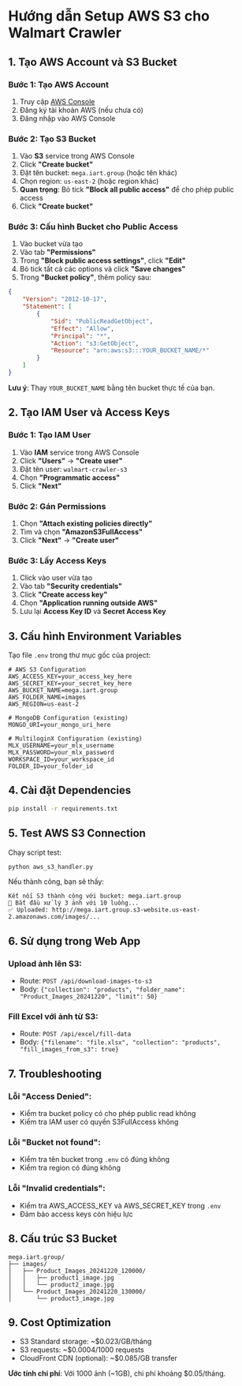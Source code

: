 # Hướng dẫn Setup AWS S3 cho Walmart Crawler

## 1. Tạo AWS Account và S3 Bucket

### Bước 1: Tạo AWS Account
1. Truy cập [AWS Console](https://aws.amazon.com/)
2. Đăng ký tài khoản AWS (nếu chưa có)
3. Đăng nhập vào AWS Console

### Bước 2: Tạo S3 Bucket
1. Vào **S3** service trong AWS Console
2. Click **"Create bucket"**
3. Đặt tên bucket: `mega.iart.group` (hoặc tên khác)
4. Chọn region: `us-east-2` (hoặc region khác)
5. **Quan trọng**: Bỏ tick **"Block all public access"** để cho phép public access
6. Click **"Create bucket"**

### Bước 3: Cấu hình Bucket cho Public Access
1. Vào bucket vừa tạo
2. Vào tab **"Permissions"**
3. Trong **"Block public access settings"**, click **"Edit"**
4. Bỏ tick tất cả các options và click **"Save changes"**
5. Trong **"Bucket policy"**, thêm policy sau:

```json
{
    "Version": "2012-10-17",
    "Statement": [
        {
            "Sid": "PublicReadGetObject",
            "Effect": "Allow",
            "Principal": "*",
            "Action": "s3:GetObject",
            "Resource": "arn:aws:s3:::YOUR_BUCKET_NAME/*"
        }
    ]
}
```

**Lưu ý**: Thay `YOUR_BUCKET_NAME` bằng tên bucket thực tế của bạn.

## 2. Tạo IAM User và Access Keys

### Bước 1: Tạo IAM User
1. Vào **IAM** service trong AWS Console
2. Click **"Users"** → **"Create user"**
3. Đặt tên user: `walmart-crawler-s3`
4. Chọn **"Programmatic access"**
5. Click **"Next"**

### Bước 2: Gán Permissions
1. Chọn **"Attach existing policies directly"**
2. Tìm và chọn **"AmazonS3FullAccess"**
3. Click **"Next"** → **"Create user"**

### Bước 3: Lấy Access Keys
1. Click vào user vừa tạo
2. Vào tab **"Security credentials"**
3. Click **"Create access key"**
4. Chọn **"Application running outside AWS"**
5. Lưu lại **Access Key ID** và **Secret Access Key**

## 3. Cấu hình Environment Variables

Tạo file `.env` trong thư mục gốc của project:

```env
# AWS S3 Configuration
AWS_ACCESS_KEY=your_access_key_here
AWS_SECRET_KEY=your_secret_key_here
AWS_BUCKET_NAME=mega.iart.group
AWS_FOLDER_NAME=images
AWS_REGION=us-east-2

# MongoDB Configuration (existing)
MONGO_URI=your_mongo_uri_here

# MultiloginX Configuration (existing)
MLX_USERNAME=your_mlx_username
MLX_PASSWORD=your_mlx_password
WORKSPACE_ID=your_workspace_id
FOLDER_ID=your_folder_id
```

## 4. Cài đặt Dependencies

```bash
pip install -r requirements.txt
```

## 5. Test AWS S3 Connection

Chạy script test:

```bash
python aws_s3_handler.py
```

Nếu thành công, bạn sẽ thấy:
```
Kết nối S3 thành công với bucket: mega.iart.group
🚀 Bắt đầu xử lý 3 ảnh với 10 luồng...
✅ Uploaded: http://mega.iart.group.s3-website.us-east-2.amazonaws.com/images/...
```

## 6. Sử dụng trong Web App

### Upload ảnh lên S3:
- Route: `POST /api/download-images-to-s3`
- Body: `{"collection": "products", "folder_name": "Product_Images_20241220", "limit": 50}`

### Fill Excel với ảnh từ S3:
- Route: `POST /api/excel/fill-data`
- Body: `{"filename": "file.xlsx", "collection": "products", "fill_images_from_s3": true}`

## 7. Troubleshooting

### Lỗi "Access Denied":
- Kiểm tra bucket policy có cho phép public read không
- Kiểm tra IAM user có quyền S3FullAccess không

### Lỗi "Bucket not found":
- Kiểm tra tên bucket trong `.env` có đúng không
- Kiểm tra region có đúng không

### Lỗi "Invalid credentials":
- Kiểm tra AWS_ACCESS_KEY và AWS_SECRET_KEY trong `.env`
- Đảm bảo access keys còn hiệu lực

## 8. Cấu trúc S3 Bucket

```
mega.iart.group/
├── images/
│   ├── Product_Images_20241220_120000/
│   │   ├── product1_image.jpg
│   │   └── product2_image.jpg
│   └── Product_Images_20241220_130000/
│       └── product3_image.jpg
```

## 9. Cost Optimization

- S3 Standard storage: ~$0.023/GB/tháng
- S3 requests: ~$0.0004/1000 requests
- CloudFront CDN (optional): ~$0.085/GB transfer

**Ước tính chi phí**: Với 1000 ảnh (~1GB), chi phí khoảng $0.05/tháng.
